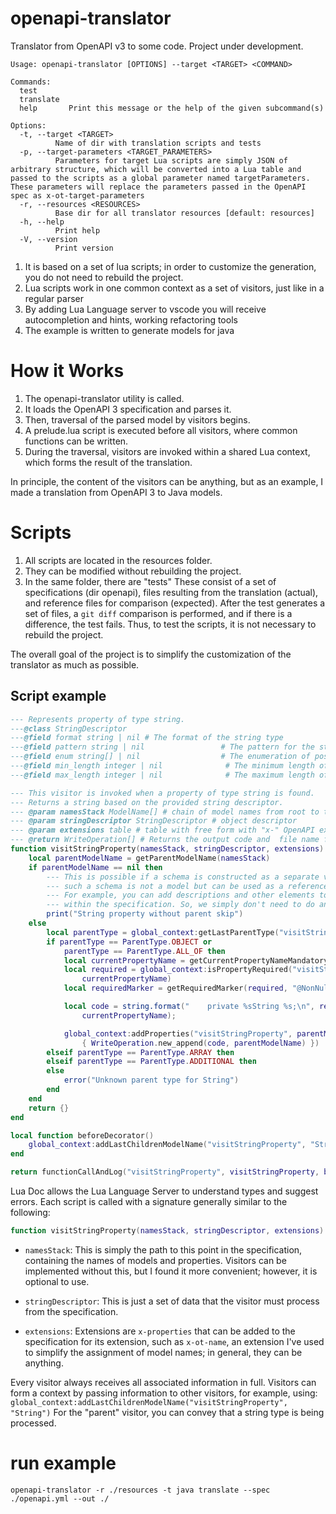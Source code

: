 
# openapi-translator

Translator from OpenAPI v3 to some code. Project under development.

```text
Usage: openapi-translator [OPTIONS] --target <TARGET> <COMMAND>

Commands:
  test       
  translate  
  help       Print this message or the help of the given subcommand(s)

Options:
  -t, --target <TARGET>
          Name of dir with translation scripts and tests
  -p, --target-parameters <TARGET_PARAMETERS>
          Parameters for target Lua scripts are simply JSON of arbitrary structure, which will be converted into a Lua table and passed to the scripts as a global parameter named targetParameters. These parameters will replace the parameters passed in the OpenAPI spec as x-ot-target-parameters
  -r, --resources <RESOURCES>
          Base dir for all translator resources [default: resources]
  -h, --help
          Print help
  -V, --version
          Print version
```

1. It is based on a set of lua scripts; in order to customize the generation, you do not need to rebuild the project.
2. Lua scripts work in one common context as a set of visitors, just like in a regular parser
3. By adding Lua Language server to vscode you will receive autocompletion and hints, working refactoring tools
4. The example is written to generate models for java

# How it Works

1. The openapi-translator utility is called.
2. It loads the OpenAPI 3 specification and parses it.
3. Then, traversal of the parsed model by visitors begins.
4. A prelude.lua script is executed before all visitors, where common functions can be written.
5. During the traversal, visitors are invoked within a shared Lua context, which forms the result of the translation.

In principle, the content of the visitors can be anything, but as an example, I made a translation from OpenAPI 3 to Java models.

# Scripts

1. All scripts are located in the resources folder.
2. They can be modified without rebuilding the project.
3. In the same folder, there are "tests" These consist of a set of specifications (dir openapi), files resulting from the translation (actual), and reference files for comparison (expected). After the test generates a set of files, a `git diff` comparison is performed, and if there is a difference, the test fails. Thus, to test the scripts, it is not necessary to rebuild the project.

The overall goal of the project is to simplify the customization of the translator as much as possible.

## Script example

```lua
--- Represents property of type string.
---@class StringDescriptor
---@field format string | nil # The format of the string type
---@field pattern string | nil                 # The pattern for the string type
---@field enum string[] | nil                  # The enumeration of possible string values
---@field min_length integer | nil              # The minimum length of the string
---@field max_length integer | nil              # The maximum length of the string

--- This visitor is invoked when a property of type string is found.
--- Returns a string based on the provided string descriptor.
--- @param namesStack ModelName[] # chain of model names from root to this point
--- @param stringDescriptor StringDescriptor # object descriptor
--- @param extensions table # table with free form with "x-" OpenAPI extensions for this level of spec
--- @return WriteOperation[] # Returns the output code and  file name for writing code
function visitStringProperty(namesStack, stringDescriptor, extensions)
    local parentModelName = getParentModelName(namesStack)
    if parentModelName == nil then
        --- This is possible if a schema is constructed as a separate value;
        --- such a schema is not a model but can be used as a reference in other schemas.
        --- For example, you can add descriptions and other elements to it instead of copying them
        --- within the specification. So, we simply don't need to do anything in this case.
        print("String property without parent skip")
    else
        local parentType = global_context:getLastParentType("visitStringProperty")
        if parentType == ParentType.OBJECT or
            parentType == ParentType.ALL_OF then
            local currentPropertyName = getCurrentPropertyNameMandatory(namesStack)
            local required = global_context:isPropertyRequired("visitStringProperty", parentModelName,
                currentPropertyName)
            local requiredMarker = getRequiredMarker(required, "@NonNull ")

            local code = string.format("    private %sString %s;\n", requiredMarker,
                currentPropertyName);

            global_context:addProperties("visitStringProperty", parentModelName,
                { WriteOperation.new_append(code, parentModelName) })
        elseif parentType == ParentType.ARRAY then
        elseif parentType == ParentType.ADDITIONAL then
        else
            error("Unknown parent type for String")
        end
    end
    return {}
end

local function beforeDecorator()
    global_context:addLastChildrenModelName("visitStringProperty", "String")
end

return functionCallAndLog("visitStringProperty", visitStringProperty, beforeDecorator)

```

Lua Doc allows the Lua Language Server to understand types and suggest errors. Each script is called with a signature generally similar to the following:

```lua
function visitStringProperty(namesStack, stringDescriptor, extensions)
```

- `namesStack`: This is simply the path to this point in the specification, containing the names of models and properties. Visitors can be implemented without this, but I found it more convenient; however, it is optional to use.

- `stringDescriptor`: This is just a set of data that the visitor must process from the specification.

- `extensions`: Extensions are `x-properties` that can be added to the specification for its extension, such as `x-ot-name`, an extension I've used to simplify the assignment of model names; in general, they can be anything.

Every visitor always receives all associated information in full. Visitors can form a context by passing information to other visitors, for example, using:
`global_context:addLastChildrenModelName("visitStringProperty", "String")`
For the "parent" visitor, you can convey that a string type is being processed.


# run example

`openapi-translator -r ./resources -t java translate --spec ./openapi.yml --out ./`
